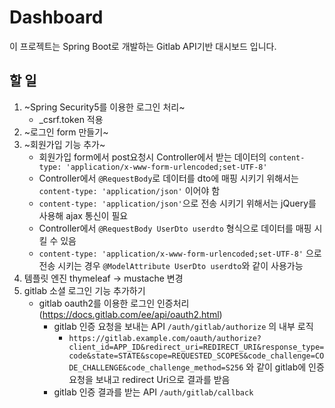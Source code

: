 # Dashboard
이 프로젝트는 Spring Boot로 개발하는 Gitlab API기반 대시보드 입니다.

## 할 일
  1. ~Spring Security5를 이용한 로그인 처리~
      - _csrf.token 적용
  2. ~로그인 form 만들기~
  3. ~회원가입 기능 추가~
      - 회원가입 form에서 post요청시 Controller에서 받는 데이터의 ```content-type: 'application/x-www-form-urlencoded;set-UTF-8'```
      - Controller에서 ```@RequestBody```로 데이터를 dto에 매핑 시키기 위해서는 ```content-type: 'application/json'``` 이어야 함
      - ```content-type: 'application/json'```으로 전송 시키기 위해서는 jQuery를 사용해 ajax 통신이 필요 
      - Controller에서 ```@RequestBody UserDto userdto``` 형식으로 데이터를 매핑 시킬 수 있음
      - ```content-type: 'application/x-www-form-urlencoded;set-UTF-8'``` 으로 전송 시키는 경우 ```@ModelAttribute UserDto userdto```와 같이 사용가능
  4. 템플릿 엔진 thymeleaf -> mustache 변경
  6. gitlab 소셜 로그인 기능 추가하기
      - gitlab oauth2를 이용한 로그인 인증처리 (https://docs.gitlab.com/ee/api/oauth2.html)
        - gitlab 인증 요청을 보내는 API ```/auth/gitlab/authorize``` 의 내부 로직
          - ```https://gitlab.example.com/oauth/authorize?client_id=APP_ID&redirect_uri=REDIRECT_URI&response_type=code&state=STATE&scope=REQUESTED_SCOPES&code_challenge=CODE_CHALLENGE&code_challenge_method=S256``` 와 같이 gitlab에 인증 요청을 보내고 redirect Uri으로 결과를 받음
        - gitlab 인증 결과를 받는 API ```/auth/gitlab/callback``` 
